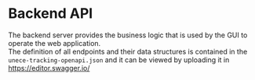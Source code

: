 # Backend API

The backend server provides the business logic that is used by the GUI to operate the web application.  
The definition of all endpoints and their data structures is contained in the `unece-tracking-openapi.json` and it can be viewed by uploading it in https://editor.swagger.io/